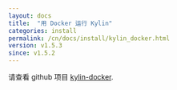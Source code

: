 ```yaml
---
layout: docs
title:  "用 Docker 运行 Kylin"
categories: install
permalink: /cn/docs/install/kylin_docker.html
version: v1.5.3
since: v1.5.2
---
```


请查看 github 项目 [kylin-docker](https://github.com/Kyligence/kylin-docker/).

